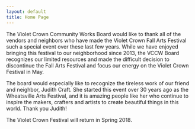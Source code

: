 ```yaml
---
layout: default
title: Home Page
---
```


The Violet Crown Community Works Board would like to thank all of the vendors and neighbors who have made the Violet Crown Fall Arts Festival such a special event over these last few years.  While we have enjoyed bringing this festival to our neighborhood since 2013, the VCCW Board recognizes our limited resources and made the difficult decision to discontinue the Fall Arts Festival and focus our energy on the Violet Crown Festival in May.

The board would especially like to recognize the tireless work of our friend and neighbor, Judith Craft.  She started this event over 30 years ago as the Wheatsville Arts Festival, and it is amazing people like her who continue to inspire the makers, crafters and artists to create beautiful things in this world. Thank you Judith!

The Violet Crown Festival will return in Spring 2018.

